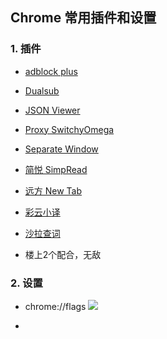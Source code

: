 ## Chrome 常用插件和设置

### 1. 插件

- [adblock plus](https://chrome.google.com/webstore/detail/adblock-plus-free-ad-bloc/cfhdojbkjhnklbpkdaibdccddilifddb)

- [Dualsub](https://chrome.google.com/webstore/detail/dualsub/gnlibmlfpencglodjpgnalbdebfhpmfp)

- [JSON Viewer](https://chrome.google.com/webstore/detail/json-viewer/gbmdgpbipfallnflgajpaliibnhdgobh)

- [Proxy SwitchyOmega](https://chrome.google.com/webstore/detail/proxy-switchyomega/padekgcemlokbadohgkifijomclgjgif)

- [Separate Window](https://chrome.google.com/webstore/detail/separate-window/cbgkkbaghihhnaeabfcmmglhnfkfnpon)

- [简悦 SimpRead](http://ksria.com/simpread/)

- [远方 New Tab](https://chrome.google.com/webstore/detail/henmfoppjjkcencpbjaigfahdjlgpegn)

- [彩云小译](https://chrome.google.com/webstore/detail/lingocloud-web-translatio/jmpepeebcbihafjjadogphmbgiffiajh?hl=zh-CN)

- [沙拉查词](https://chrome.google.com/webstore/detail/%E6%B2%99%E6%8B%89%E6%9F%A5%E8%AF%8D-%E8%81%9A%E5%90%88%E8%AF%8D%E5%85%B8%E5%88%92%E8%AF%8D%E7%BF%BB%E8%AF%91/cdonnmffkdaoajfknoeeecmchibpmkmg)

- 楼上2个配合，无敌

### 2. 设置

- chrome://flags ![](C:\Users\20150815\AppData\Roaming\marktext\images\2019-12-19-20-11-55-image.png)

- 
